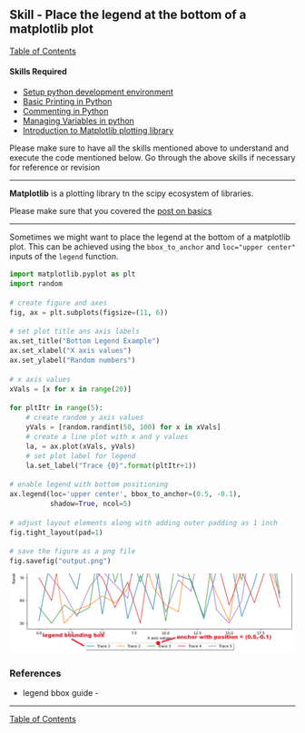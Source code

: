 ## Skill - Place the legend at the bottom of a matplotlib plot
[Table of Contents](https://nagasudhir.blogspot.com/2020/04/taming-python-table-of-contents.html)
#### Skills Required
* [Setup python development environment](https://nagasudhir.blogspot.com/2020/04/setup-python-development-environment_14.html)
* [Basic Printing in Python](https://nagasudhir.blogspot.com/2020/04/basic-printing-in-python.html)
* [Commenting in Python](https://nagasudhir.blogspot.com/2020/04/comments-in-python.html)
* [Managing Variables in python](https://nagasudhir.blogspot.com/2020/04/managing-variables-in-python.html)
* [Introduction to Matplotlib plotting library](https://nagasudhir.blogspot.com/2020/05/intro-to-matplotlib.html)

Please make sure to have all the skills mentioned above to understand and execute the code mentioned below. Go through the above skills if necessary for reference or revision

<hr/>

**Matplotlib** is a plotting library tn the scipy ecosystem of libraries.

Please make sure that you covered the [post on basics](https://nagasudhir.blogspot.com/2020/05/intro-to-matplotlib.html)
<hr/>

Sometimes we might want to place the legend at the bottom of a matplotlib plot. This can be achieved using the ```bbox_to_anchor``` and ```loc="upper center"``` inputs of the ```legend``` function.

```python
import matplotlib.pyplot as plt
import random

# create figure and axes
fig, ax = plt.subplots(figsize=(11, 6))

# set plot title ans axis labels
ax.set_title("Bottom Legend Example")
ax.set_xlabel("X axis values")
ax.set_ylabel("Random numbers")

# x axis values
xVals = [x for x in range(20)]

for pltItr in range(5):
    # create random y axis values
    yVals = [random.randint(50, 100) for x in xVals]
    # create a line plot with x and y values
    la, = ax.plot(xVals, yVals)
    # set plot label for legend
    la.set_label("Trace {0}".format(pltItr+1))

# enable legend with bottom positioning
ax.legend(loc='upper center', bbox_to_anchor=(0.5, -0.1),
          shadow=True, ncol=5)

# adjust layout elements along with adding outer padding as 1 inch
fig.tight_layout(pad=1)

# save the figure as a png file
fig.savefig("output.png")
```

![matplotlib_center_axes_demo](https://github.com/nagasudhirpulla/taming_python/raw/master/blog/skills/assets/img/matplotlib_legend_bottom_demo.png)

### References
* legend bbox guide - 

<hr/>

[Table of Contents](https://nagasudhir.blogspot.com/2020/04/taming-python-table-of-contents.html)




<!--stackedit_data:
eyJoaXN0b3J5IjpbLTc2Mzk3Mjk5Nl19
-->